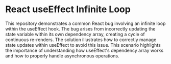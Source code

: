 # React useEffect Infinite Loop
This repository demonstrates a common React bug involving an infinite loop within the useEffect hook.  The bug arises from incorrectly updating the state variable within its own dependency array, creating a cycle of continuous re-renders.  The solution illustrates how to correctly manage state updates within useEffect to avoid this issue.  This scenario highlights the importance of understanding how useEffect's dependency array works and how to properly handle asynchronous operations.